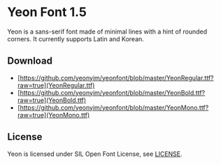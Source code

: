 Yeon Font 1.5
=============

Yeon is a sans-serif font made of minimal lines with a hint of rounded corners. It currently supports Latin and Korean.


Download
--------

 * [https://github.com/yeonyim/yeonfont/blob/master/YeonRegular.ttf?raw=true](YeonRegular.ttf)
 * [https://github.com/yeonyim/yeonfont/blob/master/YeonBold.ttf?raw=true](YeonBold.ttf)
 * [https://github.com/yeonyim/yeonfont/blob/master/YeonMono.ttf?raw=true](YeonMono.ttf)


License
-------

Yeon is licensed under SIL Open Font License, see [LICENSE](LICENSE).